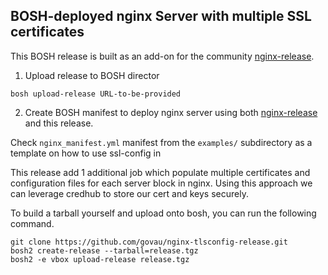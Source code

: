 ## BOSH-deployed nginx Server with multiple SSL certificates

This BOSH release is built as an add-on for the community [nginx-release](https://github.com/cloudfoundry-community/nginx-release).

1. Upload release to BOSH director

```
bosh upload-release URL-to-be-provided
```

2. Create BOSH manifest to deploy nginx server using both [nginx-release](//github.com/cloudfoundry-community/nginx-release) and this release.


Check `nginx_manifest.yml` manifest from the `examples/` subdirectory as a template on how to use ssl-config in

This release add 1 additional job which populate multiple  certificates and configuration files for each server block in nginx.
Using this approach we can leverage credhub to store our cert and keys securely.

To build a tarball yourself and upload onto bosh, you can run the following command.

```
git clone https://github.com/govau/nginx-tlsconfig-release.git
bosh2 create-release --tarball=release.tgz
bosh2 -e vbox upload-release release.tgz
```

